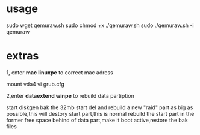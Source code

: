 

usage
=====

sudo wget qemuraw.sh
sudo chmod +x ./qemuraw.sh
sudo ./qemuraw.sh -i qemuraw

extras
=====

1, enter **mac linuxpe** to correct mac adress

mount vda4
vi grub.cfg

2,enter **dataextend winpe** to rebuild data partiption


start diskgen
bak the 32mb start
del and rebuild a new "raid" part as big as possible,this will destory start part,this is normal
rebuild the start part in the former free space behind of data part,make it boot active,restore the bak files

